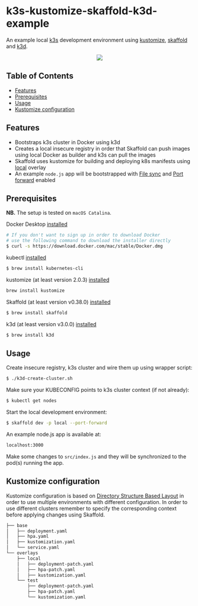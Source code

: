 # k3s-kustomize-skaffold-k3d-example

An example local [k3s](https://github.com/rancher/k3s) development environment using [kustomize](https://github.com/kubernetes-sigs/kustomize), [skaffold](https://github.com/GoogleContainerTools/skaffold) and [k3d](https://github.com/rancher/k3d). 

<p align="center"><img src="./k3d-create-cluster-flow.gif?raw=true"/></p>

<!-- TABLE OF CONTENTS -->
## Table of Contents

* [Features](#features)
* [Prerequisites](#prerequisites)
* [Usage](#usage)
* [Kustomize configuration](#kustomize-configuration)


<!-- FEATURES -->
## Features
- Bootstraps k3s cluster in Docker using k3d
- Creates a local insecure registry in order that Skaffold can push images using local Docker as builder and k3s can pull the images
- Skaffold uses kustomize for building and deploying k8s manifests using [local](#kustomize-directory-structure-based-layout) overlay
- An example `node.js` app will be bootstrapped with [File sync](https://skaffold.dev/docs/how-tos/filesync/) and [Port forward](https://skaffold.dev/docs/how-tos/portforward/) enabled

<!-- PREREQUISITES -->
## Prerequisites
**NB.** The setup is tested on `macOS Catalina`.

Docker Desktop [installed](https://docs.docker.com/install/)
```sh
# If you don't want to sign up in order to download Docker
# use the following command to download the installer directly
$ curl -s https://download.docker.com/mac/stable/Docker.dmg
```

kubectl [installed](https://kubernetes.io/docs/tasks/tools/install-kubectl/)
```sh
$ brew install kubernetes-cli
```

kustomize (at least version 2.0.3) [installed](https://github.com/kubernetes-sigs/kustomize/blob/master/docs/INSTALL.md)
```sh
brew install kustomize
```

Skaffold (at least version v0.38.0) [installed](https://skaffold.dev/docs/getting-started/#installing-skaffold)
```sh
$ brew install skaffold
```

k3d (at least version v3.0.0) [installed](https://github.com/rancher/k3d)
```sh
$ brew install k3d
```

<!-- USAGE -->
## Usage
Create insecure registry, k3s cluster and wire them up using wrapper script:
```sh
$ ./k3d-create-cluster.sh
```
Make sure your KUBECONFIG points to k3s cluster context (if not already):
```sh
$ kubectl get nodes
```
Start the local development environment:
```sh
$ skaffold dev -p local --port-forward
```
An example node.js app is available at:
```sh
localhost:3000
```
Make some changes to `src/index.js` and they will be synchronized to the pod(s) running the app.

<!-- KUSTOMIZE CONFIGURATION -->
## Kustomize configuration
Kustomize configuration is based on [Directory Structure Based Layout](https://kubectl.docs.kubernetes.io/pages/app_composition_and_deployment/structure_directories.html) in order to use multiple environments with different configuration. In order to use different clusters remember to specify the corresponding context before applying changes using Skaffold.
```sh
├── base
│   ├── deployment.yaml
│   ├── hpa.yaml
│   ├── kustomization.yaml
│   └── service.yaml
└── overlays
    ├── local
    │   ├── deployment-patch.yaml
    │   ├── hpa-patch.yaml
    │   ├── kustomization.yaml
    └── test
        ├── deployment-patch.yaml
        ├── hpa-patch.yaml
        └── kustomization.yaml
```